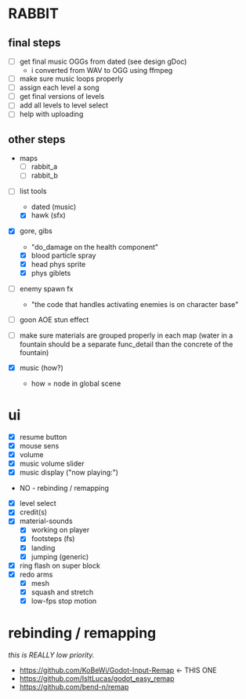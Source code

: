 # RABBIT

## final steps

- [ ] get final music OGGs from dated (see design gDoc)
  - i converted from WAV to OGG using ffmpeg
- [ ] make sure music loops properly
- [ ] assign each level a song
- [ ] get final versions of levels
- [ ] add all levels to level select
- [ ] help with uploading

## other steps

- maps
  - [ ] rabbit_a
  - [ ] rabbit_b
- [ ] list tools
  - dated (music)
  - [x] hawk (sfx)
- [x] gore, gibs
  - "do_damage on the health component"
  - [x] blood particle spray
  - [x] head phys sprite
  - [x] phys giblets
- [ ] enemy spawn fx
  - "the code that handles activating enemies is on character base"
- [ ] goon AOE stun effect
- [ ] make sure materials are grouped properly in each map (water in a fountain should be a separate func_detail than the concrete of the fountain)

- [x] music (how?)
  - how = node in global scene

# ui

- [x] resume button
- [x] mouse sens
- [x] volume
- [x] music volume slider
- [x] music display ("now playing:")
- NO - rebinding / remapping
- [x] level select
- [x] credit(s)
- [x] material-sounds
  - [x] working on player
  - [x] footsteps (fs)
  - [x] landing
  - [x] jumping (generic)
- [x] ring flash on super block
- [x] redo arms
  - [x] mesh
  - [x] squash and stretch
  - [x] low-fps stop motion

# rebinding / remapping

_this is REALLY low priority._

- https://github.com/KoBeWi/Godot-Input-Remap <- THIS ONE
- https://github.com/IsItLucas/godot_easy_remap
- https://github.com/bend-n/remap

